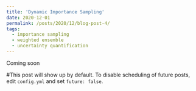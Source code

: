 ```yaml
---
title: 'Dynamic Importance Sampling'
date: 2020-12-01
permalink: /posts/2020/12/blog-post-4/
tags:
  - importance sampling
  - weighted ensemble
  - uncertainty quantification
---
```



Coming soon

#This post will show up by default. To disable scheduling of future posts, edit `config.yml` and set `future: false`. 
